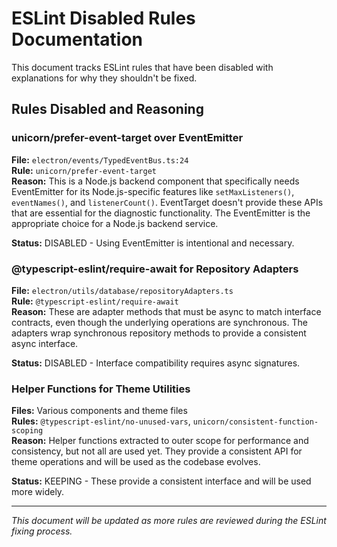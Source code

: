 # ESLint Disabled Rules Documentation

This document tracks ESLint rules that have been disabled with explanations for why they shouldn't be fixed.

## Rules Disabled and Reasoning

### unicorn/prefer-event-target over EventEmitter

**File:** `electron/events/TypedEventBus.ts:24`  
**Rule:** `unicorn/prefer-event-target`  
**Reason:** This is a Node.js backend component that specifically needs EventEmitter for its Node.js-specific features like `setMaxListeners()`, `eventNames()`, and `listenerCount()`. EventTarget doesn't provide these APIs that are essential for the diagnostic functionality. The EventEmitter is the appropriate choice for a Node.js backend service.

**Status:** DISABLED - Using EventEmitter is intentional and necessary.

### @typescript-eslint/require-await for Repository Adapters

**File:** `electron/utils/database/repositoryAdapters.ts`  
**Rule:** `@typescript-eslint/require-await`  
**Reason:** These are adapter methods that must be async to match interface contracts, even though the underlying operations are synchronous. The adapters wrap synchronous repository methods to provide a consistent async interface.

**Status:** DISABLED - Interface compatibility requires async signatures.

### Helper Functions for Theme Utilities

**Files:** Various components and theme files  
**Rules:** `@typescript-eslint/no-unused-vars`, `unicorn/consistent-function-scoping`  
**Reason:** Helper functions extracted to outer scope for performance and consistency, but not all are used yet. They provide a consistent API for theme operations and will be used as the codebase evolves.

**Status:** KEEPING - These provide a consistent interface and will be used more widely.

---

_This document will be updated as more rules are reviewed during the ESLint fixing process._
